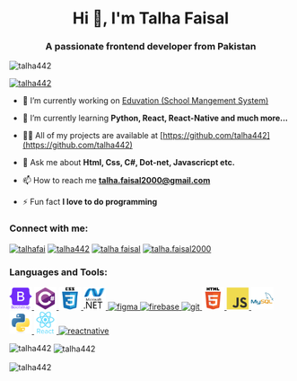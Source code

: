 <!-- ### Hi there 👋, I'am Talha Faisal -->
<!-- **talha442/talha442** is a ✨ _special_ ✨ repository because its `README.md` (this file) appears on your GitHub profile. -->

<h1 align="center">Hi 👋, I'm Talha Faisal</h1>
<h3 align="center">A passionate frontend developer from Pakistan</h3>

<p align="left"> <img src="https://komarev.com/ghpvc/?username=talha442&label=Profile%20views&color=0e75b6&style=flat" alt="talha442" /> </p>

<p align="left"> <a href="https://github.com/ryo-ma/github-profile-trophy"><img src="https://github-profile-trophy.vercel.app/?username=talha442" alt="talha442" /></a> </p>

- 🔭 I’m currently working on [Eduvation (School Mangement System)](https://github.com/AashirKhan21/Eduvation-SMS-)

- 🌱 I’m currently learning **Python, React, React-Native and much more...**

- 👨‍💻 All of my projects are available at [https://github.com/talha442](https://github.com/talha442)

- 💬 Ask me about **Html, Css, C#, Dot-net, Javascricpt etc.**

- 📫 How to reach me **talha.faisal2000@gmail.com**

- ⚡ Fun fact **I love to do programming**

<h3 align="left">Connect with me:</h3>
<p align="left">
<a href="https://codepen.io/talhafai" target="blank"><img align="center" src="https://cdn.jsdelivr.net/npm/simple-icons@3.0.1/icons/codepen.svg" alt="talhafai" height="30" width="40" /></a>
<a href="https://dev.to/talha442" target="blank"><img align="center" src="https://cdn.jsdelivr.net/npm/simple-icons@3.0.1/icons/dev-dot-to.svg" alt="talha442" height="30" width="40" /></a>
<a href="https://fb.com/talha faisal" target="blank"><img align="center" src="https://cdn.jsdelivr.net/npm/simple-icons@3.0.1/icons/facebook.svg" alt="talha faisal" height="30" width="40" /></a>
<a href="https://instagram.com/talha.faisal2000" target="blank"><img align="center" src="https://cdn.jsdelivr.net/npm/simple-icons@3.0.1/icons/instagram.svg" alt="talha.faisal2000" height="30" width="40" /></a>
</p>

<h3 align="left">Languages and Tools:</h3>
<p align="left"> <a href="https://getbootstrap.com" target="_blank"> <img src="https://raw.githubusercontent.com/devicons/devicon/master/icons/bootstrap/bootstrap-plain-wordmark.svg" alt="bootstrap" width="40" height="40"/> </a> <a href="https://www.w3schools.com/cs/" target="_blank"> <img src="https://raw.githubusercontent.com/devicons/devicon/master/icons/csharp/csharp-original.svg" alt="csharp" width="40" height="40"/> </a> <a href="https://www.w3schools.com/css/" target="_blank"> <img src="https://raw.githubusercontent.com/devicons/devicon/master/icons/css3/css3-original-wordmark.svg" alt="css3" width="40" height="40"/> </a> <a href="https://dotnet.microsoft.com/" target="_blank"> <img src="https://raw.githubusercontent.com/devicons/devicon/master/icons/dot-net/dot-net-original-wordmark.svg" alt="dotnet" width="40" height="40"/> </a> <a href="https://www.figma.com/" target="_blank"> <img src="https://www.vectorlogo.zone/logos/figma/figma-icon.svg" alt="figma" width="40" height="40"/> </a> <a href="https://firebase.google.com/" target="_blank"> <img src="https://www.vectorlogo.zone/logos/firebase/firebase-icon.svg" alt="firebase" width="40" height="40"/> </a> <a href="https://git-scm.com/" target="_blank"> <img src="https://www.vectorlogo.zone/logos/git-scm/git-scm-icon.svg" alt="git" width="40" height="40"/> </a> <a href="https://www.w3.org/html/" target="_blank"> <img src="https://raw.githubusercontent.com/devicons/devicon/master/icons/html5/html5-original-wordmark.svg" alt="html5" width="40" height="40"/> </a> <a href="https://developer.mozilla.org/en-US/docs/Web/JavaScript" target="_blank"> <img src="https://raw.githubusercontent.com/devicons/devicon/master/icons/javascript/javascript-original.svg" alt="javascript" width="40" height="40"/> </a> <a href="https://www.mysql.com/" target="_blank"> <img src="https://raw.githubusercontent.com/devicons/devicon/master/icons/mysql/mysql-original-wordmark.svg" alt="mysql" width="40" height="40"/> </a> <a href="https://www.python.org" target="_blank"> <img src="https://raw.githubusercontent.com/devicons/devicon/master/icons/python/python-original.svg" alt="python" width="40" height="40"/> </a> <a href="https://reactjs.org/" target="_blank"> <img src="https://raw.githubusercontent.com/devicons/devicon/master/icons/react/react-original-wordmark.svg" alt="react" width="40" height="40"/> </a> <a href="https://reactnative.dev/" target="_blank"> <img src="https://reactnative.dev/img/header_logo.svg" alt="reactnative" width="40" height="40"/> </a> </p>

<p><img align="left" src="https://github-readme-stats.vercel.app/api/top-langs?username=talha442&show_icons=true&locale=en&layout=compact" alt="talha442" /></p>

<p>&nbsp;<img align="center" src="https://github-readme-stats.vercel.app/api?username=talha442&show_icons=true&locale=en" alt="talha442" /></p>

<p><img align="center" src="https://github-readme-streak-stats.herokuapp.com/?user=talha442&" alt="talha442" /></p>
